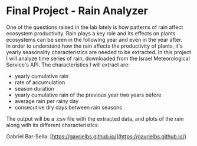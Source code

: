 # Final Project - Rain Analyzer

One of the questions raised in the lab lately is how patterns of rain affect ecosystem productivity.
Rain plays a key role and its effects on plants ecosystems can be seen in the following year and even in the year after.  
In order to understand how the rain affects the productivity of plants, it's yearly seasonality characteristics are needed to be extracted.
In this project I will analyze time series of rain, downloaded from the Israel Meteorological Service's API.
The characteristics I will extract are: 
- yearly cumulative rain
- rate of accumulation
- season duration
- yearly cumulative rain of the previous year two years before
- average rain per rainy day
- consecutive dry days between rain seasons

 The output will be a .csv file with the extracted data, and plots of the rain along with its different characteristics.

 Gabriel Bar-Sella: [https://gavrielbs.github.io/](https://gavrielbs.github.io/)
 
